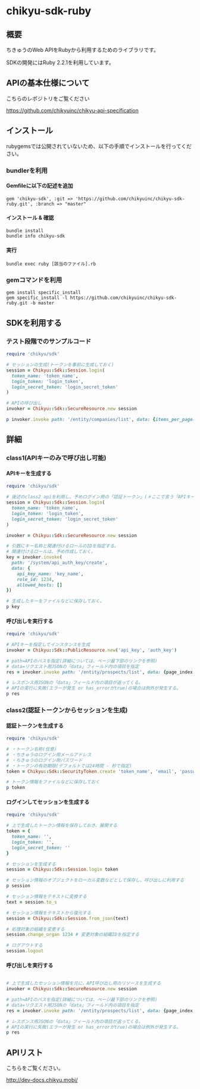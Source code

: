 # chikyu-sdk-ruby
## 概要
ちきゅうのWeb APIをRubyから利用するためのライブラリです。

SDKの開発にはRuby 2.2.1を利用しています。

## APIの基本仕様について
こちらのレポジトリをご覧ください

https://github.com/chikyuinc/chikyu-api-specification

## インストール
rubygemsでは公開されていないため、以下の手順でインストールを行ってください。

### bundlerを利用
#### Gemfileに以下の記述を追加
```
gem 'chikyu-sdk', :git => 'https://github.com/chikyuinc/chikyu-sdk-ruby.git', :branch => "master"
```

#### インストール & 確認
```
bundle install
bundle info chikyu-sdk
```

#### 実行
```
bundle exec ruby [該当のファイル].rb
```

### gemコマンドを利用
```
gem install specific_install
gem specific_install -l https://github.com/chikyuinc/chikyu-sdk-ruby.git -b master
```

## SDKを利用する
### テスト段階でのサンプルコード
```test.rb
require 'chikyu/sdk'

# セッションの生成(トークンを事前に生成しておく)
session = Chikyu::Sdk::Session.login(
  token_name: 'token_name',
  login_token: 'login_token',
  login_secret_token: 'login_secret_token'
)

# APIの呼び出し
invoker = Chikyu::Sdk::SecureResource.new session

p invoker.invoke path: '/entity/companies/list', data: {items_per_page: 10, page_index: 0}

```

## 詳細
### class1(APIキーのみで呼び出し可能)
#### APIキーを生成する
```token.rb
require 'chikyu/sdk'

# 後述のclass2 apiを利用し、予めログイン用の「認証トークン」(＊ここで言う「APIキー」とは別)を生成しておく。
session = Chikyu::Sdk::Session.login(
  token_name: 'token_name',
  login_token: 'login_token',
  login_secret_token: 'login_secret_token'
)

invoker = Chikyu::Sdk::SecureResource.new session

# 引数にキー名称と関連付けるロールのIDを指定する。
# 関連付けるロールは、予め作成しておく。
key = invoker.invoke(
  path: '/system/api_auth_key/create',
  data: {
    api_key_name: 'key_name',
    role_id: 1234,
    allowed_hosts: []
})

# 生成したキーをファイルなどに保存しておく。
p key
```

#### 呼び出しを実行する
```invoke_public.rb
require 'chikyu/sdk'

# APIキーを指定してインスタンスを生成
invoker = Chikyu::Sdk::PublicResource.new('api_key', 'auth_key')

# path=APIのパスを指定(詳細については、ページ最下部のリンクを参照)
# data=リクエスト用JSONの「data」フィールド内の項目を指定
res = invoker.invoke path: '/entity/prospects/list', data: {page_index:0, items_per_page:10}

# レスポンス用JSONの「data」フィールド内の項目が返ってくる。
# APIの実行に失敗(エラーが発生 or has_errorがtrue)の場合は例外が発生する。
p res
```

### class2(認証トークンからセッションを生成)
#### 認証トークンを生成する
```create_token.rb
require 'chikyu/sdk'

# ・トークン名称(任意)
# ・ちきゅうのログイン用メールアドレス
# ・ちきゅうのログイン用パスワード
# ・トークンの有効期限(デフォルトでは24時間 - 秒で指定)
token = Chikyu::Sdk::SecurityToken.create 'token_name', 'email', 'password', 86400

# トークン情報をファイルなどに保存しておく
p token
```

#### ログインしてセッションを生成する
```create_session.rb
require 'chikyu/sdk'

# 上で生成したトークン情報を保存しておき、展開する
token = {
  token_name: '',
  login_token: '',
  login_secret_token: ''
}

# セッションを生成する
session = Chikyu::Sdk::Session.login token

# セッション情報のオブジェクトをローカル変数などとして保存し、呼び出しに利用する
p session

# セッション情報をテキストに変換する
text = session.to_s

# セッション情報をテキストから復元する
session = Chikyu::Sdk::Session.from_json(text)

# 処理対象の組織を変更する
session.change_organ 1234 # 変更対象の組織IDを指定する

# ログアウトする
session.logout
```


#### 呼び出しを実行する
```invoke_secure.rb

# 上で生成したセッション情報を元に、API呼び出し用のリソースを生成する
invoker = Chikyu::Sdk::SecureResource.new session

# path=APIのパスを指定(詳細については、ページ最下部のリンクを参照)
# data=リクエスト用JSONの「data」フィールド内の項目を指定
res = invoker.invoke path: '/entity/prospects/list', data: {page_index:0, items_per_page:10}

# レスポンス用JSONの「data」フィールド内の項目が返ってくる。
# APIの実行に失敗(エラーが発生 or has_errorがtrue)の場合は例外が発生する。
p res
```


## APIリスト
こちらをご覧ください。

http://dev-docs.chikyu.mobi/

